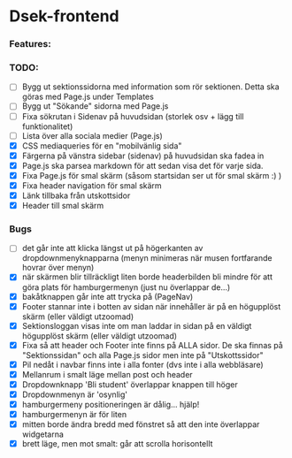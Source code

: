 # Dsek-frontend

### Features:

### TODO:
- [ ] Bygg ut sektionssidorna med information som rör sektionen. Detta ska göras med Page.js under Templates
- [ ] Bygg ut "Sökande" sidorna med Page.js
- [ ] Fixa sökrutan i Sidenav på huvudsidan (storlek osv + lägg till funktionalitet)
- [ ] Lista över alla sociala medier (Page.js)
- [x] CSS mediaqueries för en "mobilvänlig sida" 
- [x] Färgerna på vänstra sidebar (sidenav) på huvudsidan ska fadea in
- [x] Page.js ska parsea markdown för att sedan visa det för varje sida.
- [x] Fixa Page.js för smal skärm (såsom startsidan ser ut för smal skärm :) )
- [x] Fixa header navigation för smal skärm
- [x] Länk tillbaka från utskottsidor
- [x] Header till smal skärm

### Bugs
- [ ] det går inte att klicka längst ut på högerkanten av dropdownmenyknapparna (menyn minimeras när musen fortfarande hovrar över menyn)
- [x] när skärmen blir tillräckligt liten borde headerbilden bli mindre för att göra plats för hamburgermenyn (just nu överlappar de...)
- [x] bakåtknappen går inte att trycka på (PageNav)
- [x] Footer stannar inte i botten av sidan när innehåller är på en högupplöst skärm (eller väldigt utzoomad)
- [x] Sektionsloggan visas inte om man laddar in sidan på en väldigt högupplöst skärm (eller väldigt utzoomad)
- [x] Fixa så att header och Footer inte finns på ALLA sidor. De ska finnas på "Sektionssidan" och alla Page.js sidor men inte på "Utskottssidor"
- [x] Pil nedåt i navbar finns inte i alla fonter (dvs inte i alla webbläsare)
- [x] Mellanrum i smalt läge mellan post och header
- [x] Dropdownknapp 'Bli student' överlappar knappen till höger
- [x] Dropdownmenyn är 'osynlig'
- [x] hamburgermeny positioneringen är dålig... hjälp!
- [x] hamburgermenyn är för liten
- [x] mitten borde ändra bredd med fönstret så att den inte överlappar widgetarna
- [x] brett läge, men mot smalt: går att scrolla horisontellt
